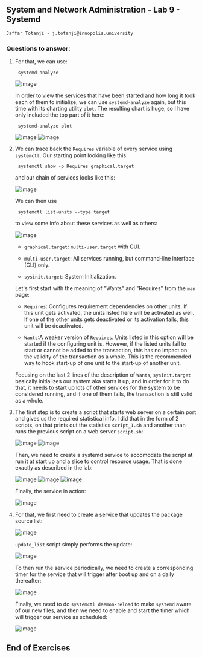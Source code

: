 ## System and Network Administration - Lab 9 - Systemd
    Jaffar Totanji - j.totanji@innopolis.university

### Questions to answer:
1. For that, we can use:

        systemd-analyze

    ![image](1.png)

    In order to view the services that have been started and how long it took each of them to initialize, we can use `systemd-analyze` again, but this time with its charting utility `plot`. The resulting chart is huge, so I have only included the top part of it here:

        systemd-analyze plot

    ![image](3.png)
    ![image](2.png)

2. We can trace back the `Requires` variable of every service using `systemctl`. Our starting point looking like this:

        systemctl show -p Requires graphical.target

    and our chain of services looks like this:

    ![image](4.png)

    We can then use 

        systemctl list-units --type target

    to view some info about these services as well as others:

    ![image](5.png)

    - `graphical.target`: `multi-user.target` with GUI.

    - `multi-user.target`: All services running, but command-line interface (CLI) only.

    - `sysinit.target`: System Initialization.

    Let's first start with the meaning of "Wants" and "Requires" from the `man` page:

    - `Requires`: Configures requirement dependencies on other units. If this unit gets activated, the units listed here will be activated as well. If one of the other units gets deactivated or its activation fails, this unit will be deactivated.

    - `Wants`:A weaker version of `Requires`. Units listed in this option will be started if the configuring unit is. However, if the listed units fail to start or cannot be added to the transaction, this has no impact on the validity of the transaction as a whole. This is the recommended way to hook start-up of one unit to the start-up of another unit.

    Focusing on the last 2 lines of the description of `Wants`, `sysinit.target` basically initializes our system aka starts it up, and in order for it to do that, it needs to start up lots of other services for the system to be considered running, and if one of them fails, the transaction is still valid as a whole.

3. The first step is to create a script that starts web server on a certain port and gives us the required statistical info. I did that in the form of 2 scripts, on that prints out the statistics `script_1.sh` and another than runs the previous script on a web server `script.sh`:

    ![image](6.png)
    ![image](7.png)

    Then, we need to create a systemd service to accomodate the script at run it at start up and a slice to control resource usage. That is done exactly as described in the lab:

    ![image](10.png)
    ![image](8.png)
    ![image](9.png)

    Finally, the service in action:

    ![image](11.png)

4. For that, we first need to create a service that updates the package source list:

    ![image](13.png)

    `update_list` script simply performs the update:

    ![image](14.png)

    To then run the service periodically, we need to create a corresponding timer for the service that will trigger after boot up and on a daily thereafter:

    ![image](12.png)

    Finally, we need to do `systemctl daemon-reload` to make `systemd` aware of our new files, and then we need to enable and start the timer which will trigger our service as scheduled:

    ![image](15.png)

## End of Exercises